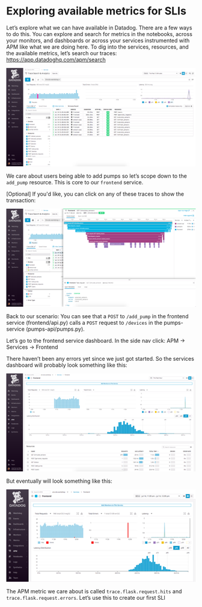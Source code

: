 # Exploring available metrics for SLIs 

Let’s explore what we can have available in Datadog. There are a few ways to do this. You can explore and search for metrics in the notebooks, across your monitors, and dashboards or across your services instrumented with APM like what we are doing here. To dig into the services, resources, and the available metrics, let’s search our traces: https://app.datadoghq.com/apm/search 

![Trace Search](../assets/trace-search.png)


We care about users being able to add pumps so let’s scope down to the `add_pump` resource. This is core to our `frontend` service. 

[Optional] If you'd like, you can click on any of these traces to show the transaction:

![Trace View](../assets/trace-view.png)


Back to our scenario: You can see that a `POST` to 
`/add_pump` in the frontend service (frontend/api.py) calls a `POST` request to `/devices` in the pumps-service (pumps-api/pumps.py).


Let’s go to the frontend service dashboard. In the side nav click: APM -> Services -> Frontend

There haven’t been any errors yet since we just got started. So the services dashboard will probably look something like this: 

![Frontend Dash](../assets/frontend-dash.png)

But eventually will look something like this: 

![Frontend Errors](../assets/frontend-errors.png)

The APM metric we care about is called `trace.flask.request.hits` and `trace.flask.request.errors`. Let’s use this to create our first SLI
